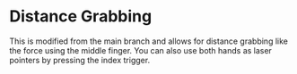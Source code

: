 # Distance Grabbing

This is modified from the main branch and allows for distance grabbing like the force using the middle finger. You can also use both hands as laser pointers by pressing the index trigger.
